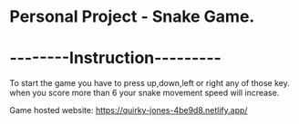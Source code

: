 # Personal Project - Snake Game.

# --------Instruction---------
To start the game you have to press up,down,left or right any of those key.
when you score more than 6 your snake movement speed will increase.

Game hosted website: https://quirky-jones-4be9d8.netlify.app/
